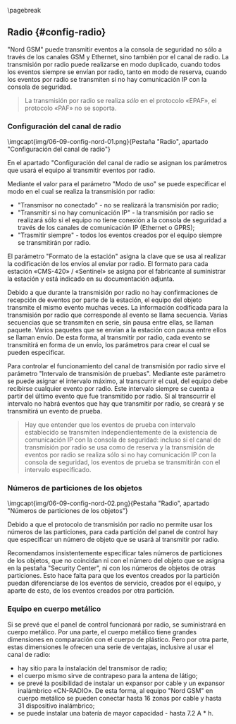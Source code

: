 \pagebreak

## Radio {#config-radio}

"Nord GSM" puede transmitir eventos a la consola de seguridad no sólo a través de los canales GSM y Ethernet, sino también por el canal de radio. La transmisión por radio puede realizarse en modo duplicado, cuando todos los eventos siempre se envían por radio, tanto en modo de reserva, cuando los eventos por radio se transmiten si no hay comunicación IP con la consola de seguridad.

> La transmisión por radio se realiza *sólo* en el protocolo «EPAF», el protocolo «PAF» no se soporta.

### Configuración del canal de radio

\imgcapt{img/06-09-config-nord-01.png}{Pestaña "Radio", apartado "Configuración del canal de radio"}

En el apartado "Configuración del canal de radio se asignan los parámetros que usará el equipo al transmitir eventos por radio.

Mediante el valor para el parámetro "Modo de uso" se puede especificar el modo en el cual se realiza la transmisión por radio:

* "Transmisor no conectado" - no se realizará la transmisión por radio;
* "Transmitir si no hay comunicación IP" - la transmisión por radio se realizará sólo si el equipo no tiene conexión a la consola de seguridad a través de los canales de comunicación IP (Ethernet o GPRS);
* "Trasmitir siempre" - todos los eventos creados por el equipo siempre se transmitirán por radio.

El parámetro "Formato de la estación" asigna la clave que se usa al realizar la codificación de los envíos al enviar por radio. El formato para cada estación «CMS-420» / «Sentinel» se asigna por el fabricante al suministrar la estación y está indicado en su documentación adjunta.

Debido a que durante la transmisión por radio no hay confirmaciones de recepción de eventos por parte de la estación, el equipo del objeto transmite el mismo evento muchas veces. La información codificada para la transmisión por radio que corresponde al evento se llama secuencia. Varias secuencias que se transmiten en serie, sin pausa entre ellas, se llaman paquete. Varios paquetes que se envían a la estación con pausa entre ellos se llaman envío. De esta forma, al transmitir por radio, cada evento se transmitirá en forma de un envío, los parámetros para crear el cual se pueden especificar.

Para controlar el funcionamiento del canal de transmisión por radio sirve el parámetro "Intervalo de transmisión de pruebas". Mediante este parámetro se puede asignar el intervalo máximo, al transcurrir el cual, del equipo debe recibirse cualquier evento por radio. Este intervalo siempre se cuenta a partir del último evento que fue transmitido por radio. Si al transcurrir el intervalo no habrá eventos que hay que transmitir por radio, se creará y se transmitirá un evento de prueba.

> Hay que entender que los eventos de prueba con intervalo establecido se transmiten independientemente de la existencia de comunicación IP con la consola de seguridad: incluso si el canal de transmisión por radio se usa como de reserva y la transmisión de eventos por radio se realiza sólo si no hay comunicación IP con la consola de seguridad, los eventos de prueba se transmitirán con el intervalo especificado.

### Números de particiones de los objetos

\imgcapt{img/06-09-config-nord-02.png}{Pestaña "Radio", apartado "Números de particiones de los objetos"}

Debido a que el protocolo de transmisión por radio no permite usar los números de las particiones, para cada partición del panel de control hay que especificar un número de objeto que se usará al transmitir por radio.

Recomendamos insistentemente especificar tales números de particiones de los objetos, que no coincidan ni con el número del objeto que se asigna en la pestaña "Security Center", ni con los números de objetos de otras particiones. Esto hace falta para que los eventos creados por la partición puedan diferenciarse de los eventos de servicio, creados por el equipo, y aparte de esto, de los eventos creados por otra partición.

### Equipo en cuerpo metálico

Si se prevé que el panel de control funcionará por radio, se suministrará en cuerpo metálico. 
Por una parte, el cuerpo metálico tiene grandes dimensiones en comparación con el cuerpo de plástico. Pero por otra parte, estas dimensiones le ofrecen una serie de ventajas, inclusive al usar el canal de radio:

* hay sitio para la instalación del transmisor de radio;
* el cuerpo mismo sirve de contrapeso para la antena de látigo;
* se prevé la posibilidad de instalar un expansor por cable y un expansor inalámbrico «CN-RADIO». De esta forma, al equipo "Nord GSM" en cuerpo metálico se pueden conectar hasta 16 zonas por cable y hasta 31 dispositivo inalámbrico;
* se puede instalar una batería de mayor capacidad - hasta 7.2 A * h.

